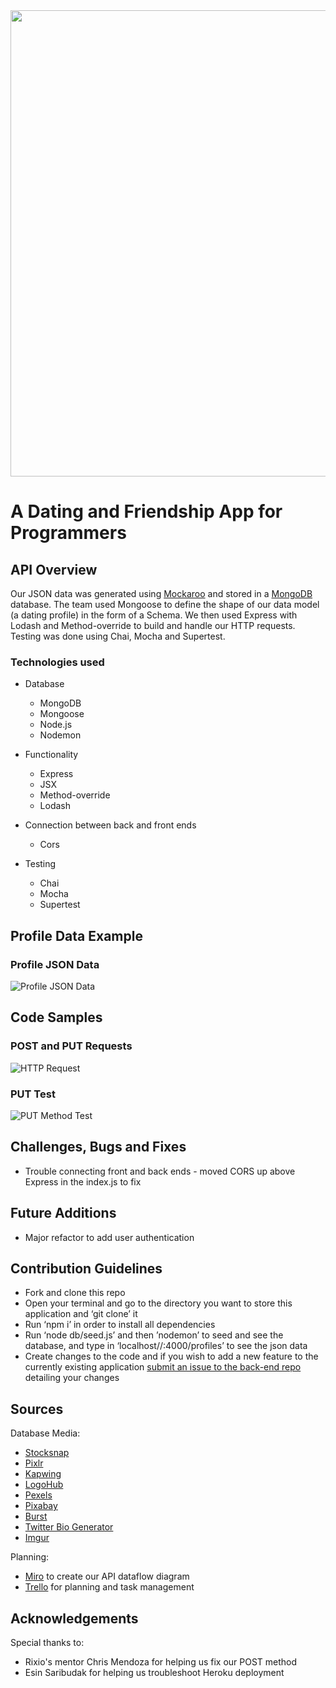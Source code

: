 <img width="746" src="https://user-images.githubusercontent.com/55994508/74997584-07820380-541c-11ea-9355-b1c8bad08032.png" />

# A Dating and Friendship App for Programmers

## API Overview

Our JSON data was generated using [Mockaroo](https://mockaroo.com/) and stored in a [MongoDB](https://www.mongodb.com/) database. The team used Mongoose to define the shape of our data model (a dating profile) in the form of a Schema. We then used Express with Lodash and Method-override to build and handle our HTTP requests. Testing was done using Chai, Mocha and Supertest.

### Technologies used

- Database
   - MongoDB
   - Mongoose
   - Node.js
   - Nodemon
   
- Functionality
   - Express
   - JSX
   - Method-override
   - Lodash
   
- Connection between back and front ends
   - Cors
   
- Testing
  - Chai
  - Mocha
  - Supertest
  
 ## Profile Data Example
 
 ### Profile JSON Data
 ![Profile JSON Data](https://user-images.githubusercontent.com/57021062/75055147-14453c80-549a-11ea-994b-142388b952fd.png)
 
 ## Code Samples
 
 ### POST and PUT Requests
![HTTP Request](https://user-images.githubusercontent.com/57021062/75055696-22e02380-549b-11ea-89ec-1357d8d6d540.png)

### PUT Test
![PUT Method Test](https://user-images.githubusercontent.com/57021062/75055717-2b385e80-549b-11ea-9056-47ee5c5c328a.png)


## Challenges, Bugs and Fixes

- Trouble connecting front and back ends - moved CORS up above Express in the index.js to fix

## Future Additions

- Major refactor to add user authentication

## Contribution Guidelines

- Fork and clone this repo
- Open your terminal and go to the directory you want to store this application and ‘git clone’ it
- Run ‘npm i’ in order to install all dependencies
- Run ‘node db/seed.js’ and then ’nodemon’ to seed and see the database, and type in ‘localhost//:4000/profiles’ to see the json data
- Create changes to the code and if you wish to add a new feature to the currently existing application [submit an issue to the back-end repo](https://github.com/muezzinsarwar/console.love-backend/issues) detailing your changes

## Sources

Database Media:

- [Stocksnap](https://stocksnap.io/)
- [Pixlr](https://pixlr.com/)
- [Kapwing](https://www.kapwing/)
- [LogoHub](https://logohub.io/)
- [Pexels](https://www.pexels.com/)
- [Pixabay](https://pixabay.com/)
- [Burst](https://burst.shopify.com/)
- [Twitter Bio Generator](http://www.twitterbiogenerator.com/)
- [Imgur](https://imgur.com/)

Planning:
- [Miro](https://miro.com/) to create our API dataflow diagram
- [Trello](http://www.trello.com) for planning and task management

## Acknowledgements

Special thanks to:
- Rixio's mentor Chris Mendoza for helping us fix our POST method
- Esin Saribudak for helping us troubleshoot Heroku deployment
